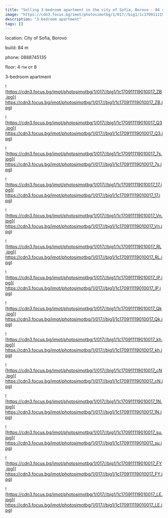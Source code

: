 ```yaml
---
title: "Selling 3-bedroom apartment in the city of Sofia, Borovo - 84 sq.m. / 168000 EUR :: imot.bg Advertisement"
image: "https://cdn3.focus.bg/imot/photosimotbg/1/017//big1/1c170911119010017_aM.jpg"
description: "3-bedroom apartment"
tags: []
---
```


location: City of Sofia, Borovo

build: 84 m

phone: 0888745135

floor: 4-ти от 8

3-bedroom apartment


![https://cdn3.focus.bg/imot/photosimotbg/1/017//big1/1c170911119010017_ZB.jpg]( https://cdn3.focus.bg/imot/photosimotbg/1/017//big1/1c170911119010017_ZB.jpg)


![https://cdn3.focus.bg/imot/photosimotbg/1/017//big1/1c170911119010017_Q3.jpg]( https://cdn3.focus.bg/imot/photosimotbg/1/017//big1/1c170911119010017_Q3.jpg)


![https://cdn3.focus.bg/imot/photosimotbg/1/017//big1/1c170911119010017_7s.jpg]( https://cdn3.focus.bg/imot/photosimotbg/1/017//big1/1c170911119010017_7s.jpg)


![https://cdn3.focus.bg/imot/photosimotbg/1/017//big1/1c170911119010017_17.jpg]( https://cdn3.focus.bg/imot/photosimotbg/1/017//big1/1c170911119010017_17.jpg)


![https://cdn3.focus.bg/imot/photosimotbg/1/017//big1/1c170911119010017_Vn.jpg]( https://cdn3.focus.bg/imot/photosimotbg/1/017//big1/1c170911119010017_Vn.jpg)


![https://cdn3.focus.bg/imot/photosimotbg/1/017//big1/1c170911119010017_RL.jpg]( https://cdn3.focus.bg/imot/photosimotbg/1/017//big1/1c170911119010017_RL.jpg)


![https://cdn3.focus.bg/imot/photosimotbg/1/017//big1/1c170911119010017_lP.jpg]( https://cdn3.focus.bg/imot/photosimotbg/1/017//big1/1c170911119010017_lP.jpg)


![https://cdn3.focus.bg/imot/photosimotbg/1/017//big1/1c170911119010017_Qk.jpg]( https://cdn3.focus.bg/imot/photosimotbg/1/017//big1/1c170911119010017_Qk.jpg)


![https://cdn3.focus.bg/imot/photosimotbg/1/017//big1/1c170911119010017_kh.jpg]( https://cdn3.focus.bg/imot/photosimotbg/1/017//big1/1c170911119010017_kh.jpg)


![https://cdn3.focus.bg/imot/photosimotbg/1/017//big1/1c170911119010017_cN.jpg]( https://cdn3.focus.bg/imot/photosimotbg/1/017//big1/1c170911119010017_cN.jpg)


![https://cdn3.focus.bg/imot/photosimotbg/1/017//big1/1c170911119010017_1N.jpg]( https://cdn3.focus.bg/imot/photosimotbg/1/017//big1/1c170911119010017_1N.jpg)


![https://cdn3.focus.bg/imot/photosimotbg/1/017//big1/1c170911119010017_su.jpg]( https://cdn3.focus.bg/imot/photosimotbg/1/017//big1/1c170911119010017_su.jpg)


![https://cdn3.focus.bg/imot/photosimotbg/1/017//big1/1c170911119010017_FY.jpg]( https://cdn3.focus.bg/imot/photosimotbg/1/017//big1/1c170911119010017_FY.jpg)


![https://cdn3.focus.bg/imot/photosimotbg/1/017//big1/1c170911119010017_LE.jpg]( https://cdn3.focus.bg/imot/photosimotbg/1/017//big1/1c170911119010017_LE.jpg)


